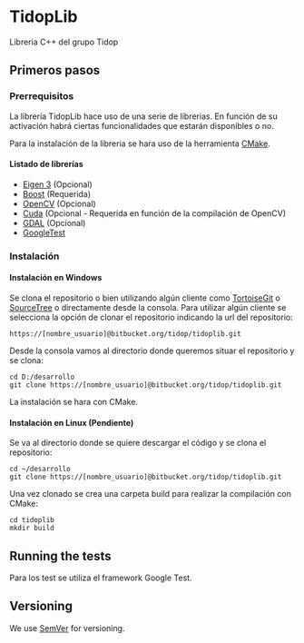 # TidopLib

Libreria C++ del grupo Tidop

## Primeros pasos


### Prerrequisitos

La librería TidopLib hace uso de una serie de librerias. En función de su activación habrá ciertas funcionalidades que estarán disponibles o no.

Para la instalación de la libreria se hara uso de la herramienta [CMake](https://cmake.org).

#### Listado de librerías

* [Eigen 3](https://bitbucket.org/tidop/tidoplib/wiki/Eigen%203) (Opcional)
* [Boost](https://bitbucket.org/tidop/tidoplib/wiki/Boost) (Requerida)
* [OpenCV](https://bitbucket.org/tidop/tidoplib/wiki/OpenCV) (Opcional)
* [Cuda](https://bitbucket.org/tidop/tidoplib/wiki/Cuda) (Opcional - Requerida en función de la compilación de OpenCV)
* [GDAL](http://www.gdal.org) (Opcional)
* [GoogleTest]()

### Instalación

#### Instalación en Windows

Se clona el repositorio o bien utilizando algún cliente como [TortoiseGit](https://tortoisegit.org) o [SourceTree](www.sourcetreeapp.com) o directamente desde la consola. Para utilizar algún cliente se selecciona la opción de clonar el repositorio indicando la url del repositorio:

```
https://[nombre_usuario]@bitbucket.org/tidop/tidoplib.git
```

Desde la consola vamos al directorio donde queremos situar el repositorio y se clona:

```
cd D:/desarrollo
git clone https://[nombre_usuario]@bitbucket.org/tidop/tidoplib.git
```

La instalación se hara con CMake.

#### Instalación en Linux (Pendiente)

Se va al directorio donde se quiere descargar el código y se clona el repositorio:

```
cd ~/desarrollo
git clone https://[nombre_usuario]@bitbucket.org/tidop/tidoplib.git
```

Una vez clonado se crea una carpeta build para realizar la compilación con CMake:

```
cd tidoplib
mkdir build
```

## Running the tests

Para los test se utiliza el framework Google Test.

## Versioning

We use [SemVer](https://semver.org/lang/es/) for versioning.
